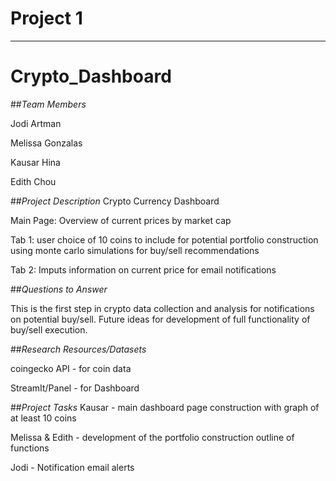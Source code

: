 # Project 1
-----
# Crypto_Dashboard
##*Team Members*

Jodi Artman

Melissa Gonzalas

Kausar Hina

Edith Chou


##*Project Description*
Crypto Currency Dashboard  
                   
Main Page: Overview of current prices by market cap

Tab 1: user choice of 10 coins to include for potential portfolio construction
    using monte carlo simulations for buy/sell recommendations
    
Tab 2: Imputs information on current price for email notifications


##*Questions to Answer*

This is the first step in crypto data collection and analysis for notifications on potential buy/sell.  Future ideas for development of full functionality of buy/sell execution.

##*Research Resources/Datasets*

coingecko API - for coin data

StreamIt/Panel - for Dashboard


##*Project Tasks*
Kausar - main dashboard page construction with graph of at least 10 coins

Melissa & Edith - development of the portfolio construction outline of functions

Jodi - Notification email alerts 
